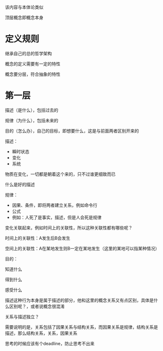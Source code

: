 该内容与本体论类似

顶层概念即概念本身

# 定义规则

继承自己的总的哲学架构

概念的定义需要有一定的特性

概念要分层，符合抽象的特性

# 第一层

描述（是什么），包括过去的

规律（为什么），包括未来的

目的（怎么办），自己的目标，即想要什么，这是与前面两者区别开来的

描述：

- 瞬时状态
- 变化
- 系统

物质在变化，一切都是朝着这个来的，只不过谁更细致而已

什么是好的描述

规律：

- 因果、条件，即将两者建立关系，例如命令行
- 公式
- 例如：人死了是事实，描述，但是人会死是规律


变化关联起来，例如时间上的关联性，所以这种关联性都有哪些呢？

时间上的关联性：A发生后B会发生

空间上的关联性：A在某地发生则B一定在某地发生（这里的某地可以指某种情况）

目的：

知道什么

得到什么

感受什么


描述这种行为本身是属于描述的部分，他和这里的概念关系又有点区别，具体是什么区别呢？，或者说概念很混淆

关系与描述独立？

需要说明的是，关系包括了因果关系与结构关系，而因果关系是规律，结构关系是描述，那么结构关系，关系，因果关系


思考的时候应该有个deadline，防止思考不出来
